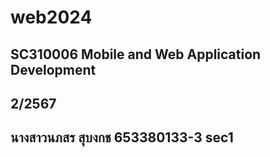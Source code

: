 # web2024
## SC310006 Mobile and Web Application Development
## 2/2567
## นางสาวนภสร สุบงกช 653380133-3 sec1
